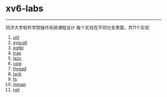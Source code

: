 # xv6-labs
---
同济大学软件学院操作系统课程设计
每个实验在不同分支里面，共11个实验
1. [util](https://github.com/TangciuYueng/xv6-labs/tree/util)
2. [syscall](https://github.com/TangciuYueng/xv6-labs/tree/syscall)
3. [pgtbl](https://github.com/TangciuYueng/xv6-labs/tree/pgtbl)
4. [trap](https://github.com/TangciuYueng/xv6-labs/tree/trap)
5. [lazy](https://github.com/TangciuYueng/xv6-labs/tree/lazy)
6. [cow](https://github.com/TangciuYueng/xv6-labs/tree/cow)
7. [thread](https://github.com/TangciuYueng/xv6-labs/tree/thread)
8. [lock](https://github.com/TangciuYueng/xv6-labs/tree/lock)
9. [fs](https://github.com/TangciuYueng/xv6-labs/tree/fs)
10. [mmap](https://github.com/TangciuYueng/xv6-labs/tree/mmap)
11. [net](https://github.com/TangciuYueng/xv6-labs/tree/net)